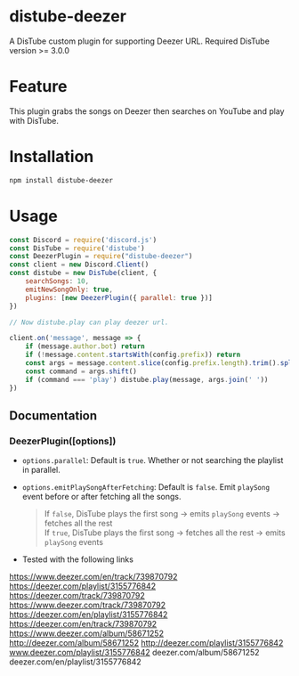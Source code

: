 # distube-deezer
 A DisTube custom plugin for supporting Deezer URL.
 Required DisTube version >= 3.0.0

# Feature
 This plugin grabs the songs on Deezer then searches on YouTube and play with DisTube.

# Installation
```sh
npm install distube-deezer
```

# Usage
```js
const Discord = require('discord.js')
const DisTube = require('distube')
const DeezerPlugin = require("distube-deezer")
const client = new Discord.Client()
const distube = new DisTube(client, {
    searchSongs: 10,
    emitNewSongOnly: true,
    plugins: [new DeezerPlugin({ parallel: true })]
})

// Now distube.play can play deezer url.

client.on('message', message => {
	if (message.author.bot) return
	if (!message.content.startsWith(config.prefix)) return
	const args = message.content.slice(config.prefix.length).trim().split(/ +/g)
	const command = args.shift()
	if (command === 'play') distube.play(message, args.join(' '))
})
```

## Documentation

### DeezerPlugin([options])
- `options.parallel`: Default is `true`. Whether or not searching the playlist in parallel.
- `options.emitPlaySongAfterFetching`: Default is `false`. Emit `playSong` event before or after fetching all the songs.
  > If `false`, DisTube plays the first song -> emits `playSong` events -> fetches all the rest\
  > If `true`, DisTube plays the first song -> fetches all the rest -> emits `playSong` events


- Tested with the following links

https://www.deezer.com/en/track/739870792
https://deezer.com/playlist/3155776842
https://deezer.com/track/739870792
https://www.deezer.com/track/739870792
https://deezer.com/en/playlist/3155776842
https://deezer.com/en/track/739870792
https://www.deezer.com/album/58671252
http://deezer.com/album/58671252
http://deezer.com/playlist/3155776842
www.deezer.com/playlist/3155776842
deezer.com/album/58671252
deezer.com/en/playlist/3155776842
